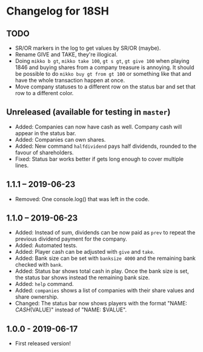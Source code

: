 # Changelog for 18SH

## TODO
- SR/OR markers in the log to get values by SR/OR (maybe).
- Rename GIVE and TAKE, they're illogical.
- Doing `mikko b gt`, `mikko take 100`, `gt s gt`, `gt give 100` when playing 1846 and buying shares from a company treasure is annoying. It should be possible to do `mikko buy gt from gt 100` or something like that and have the whole transaction happen at once.
- Move company statuses to a different row on the status bar and set that row to a different color.

## Unreleased (available for testing in `master`)
- Added: Companies can now have cash as well. Company cash will appear in the
status bar.
- Added: Companies can own shares.
- Added: New command `halfdividend` pays half dividends, rounded to the favour
of shareholders.
- Fixed: Status bar works better if gets long enough to cover multiple lines.

## 1.1.1 – 2019-06-23
- Removed: One console.log() that was left in the code.

## 1.1.0 – 2019-06-23
- Added: Instead of sum, dividends can be now paid as `prev` to repeat the
previous dividend payment for the company.
- Added: Automated tests.
- Added: Player cash can be adjusted with `give` and `take`.
- Added: Bank size can be set with `banksize 4000` and the remaining bank
checked with `bank`.
- Added: Status bar shows total cash in play. Once the bank size is set, the
status bar shows instead the remaining bank size.
- Added: `help` command.
- Added: `companies` shows a list of companies with their share values and
share ownership.
- Changed: The status bar now shows players with the format "NAME: $CASH
($VALUE)" instead of "NAME: $VALUE".

## 1.0.0 - 2019-06-17
- First released version!